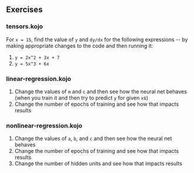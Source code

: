 ## Exercises

### tensors.kojo
For `x = 15`, find the value of `y` and `dy/dx` for the following expressions -- by making appropriate changes to the code and then running it:
1. `y = 2x^2 + 3x + 7`
2. `y = 5x^3 + 6x`

### linear-regression.kojo
1. Change the values of `m` and `c` and then see how the neural net behaves (when you train it and then try to predict `y` for given `x`s)
2. Change the number of epochs of training and see how that impacts results

### nonlinear-regression.kojo
1. Change the values of `a`, `b`, and `c` and then see how the neural net behaves
2. Change the number of epochs of training and see how that impacts results
3. Change the number of hidden units and see how that impacts results
